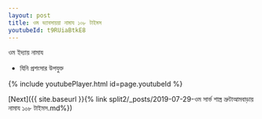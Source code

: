 ```yaml
---
layout: post
title: ওম ভ্যাবসায়য়া নামায ১০৮ টাইমস
youtubeId: t9RUiaBtkE8
---
```

 
 
 ওম ইদ্যায় নামায  
 
 -  যিনি প্রশংসার উপযুক্ত 
 
  
 
  
 
 
 
 
 
 


{% include youtubePlayer.html id=page.youtubeId %}
 
[Next]({{ site.baseurl }}{% link  split2/_posts/2019-07-29-ওম সার্ভ শাস্ত্র ভ্রুটাআমবাড়ায় নামায ১০৮ টাইমস.md%})
 

